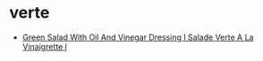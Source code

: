 # verte

 * [Green Salad With Oil And Vinegar Dressing I Salade Verte A La Vinaigrette I](../index/g/green-salad-with-oil-and-vinegar-dressing-i-salade-verte-a-la-vinaigrette-i-102297.json)
